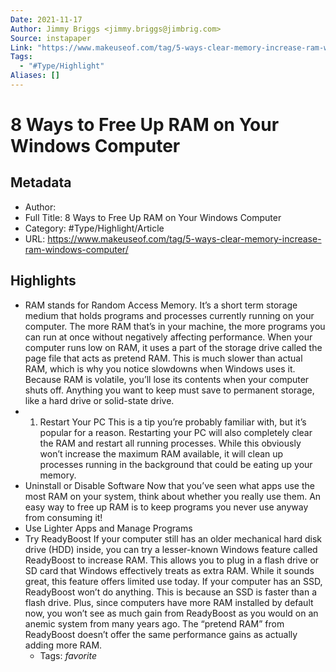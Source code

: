 ```yaml
---
Date: 2021-11-17
Author: Jimmy Briggs <jimmy.briggs@jimbrig.com>
Source: instapaper
Link: "https://www.makeuseof.com/tag/5-ways-clear-memory-increase-ram-windows-computer/"
Tags:
  - "#Type/Highlight"
Aliases: []
---
```


# 8 Ways to Free Up RAM on Your Windows Computer

## Metadata

* Author: 
* Full Title: 8 Ways to Free Up RAM on Your Windows Computer
* Category: #Type/Highlight/Article
* URL: https://www.makeuseof.com/tag/5-ways-clear-memory-increase-ram-windows-computer/

## Highlights

* RAM stands for Random Access Memory. It’s a short term storage medium that holds programs and processes currently running on your computer.
  The more RAM that’s in your machine, the more programs you can run at once without negatively affecting performance. When your computer runs low on RAM, it uses a part of the storage drive called the page file that acts as pretend RAM. This is much slower than actual RAM, which is why you notice slowdowns when Windows uses it.
  Because RAM is volatile, you’ll lose its contents when your computer shuts off. Anything you want to keep must save to permanent storage, like a hard drive or solid-state drive.
* 
  1. Restart Your PC
     This is a tip you’re probably familiar with, but it’s popular for a reason.
     Restarting your PC will also completely clear the RAM and restart all running processes. While this obviously won’t increase the maximum RAM available, it will clean up processes running in the background that could be eating up your memory.
* Uninstall or Disable Software
  Now that you’ve seen what apps use the most RAM on your system, think about whether you really use them. An easy way to free up RAM is to keep programs you never use anyway from consuming it!
* Use Lighter Apps and Manage Programs
* Try ReadyBoost
  If your computer still has an older mechanical hard disk drive (HDD) inside, you can try a lesser-known Windows feature called ReadyBoost to increase RAM. This allows you to plug in a flash drive or SD card that Windows effectively treats as extra RAM.
  While it sounds great, this feature offers limited use today. If your computer has an SSD, ReadyBoost won’t do anything. This is because an SSD is faster than a flash drive.
  Plus, since computers have more RAM installed by default now, you won’t see as much gain from ReadyBoost as you would on an anemic system from many years ago. The “pretend RAM” from ReadyBoost doesn’t offer the same performance gains as actually adding more RAM.
  * Tags: *favorite*
